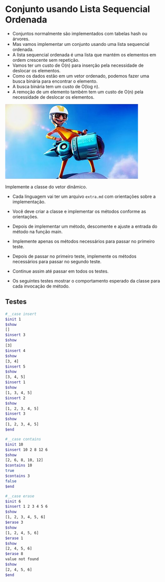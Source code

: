 # Conjunto usando Lista Sequencial Ordenada

- Conjuntos normalmente são implementados com tabelas hash ou árvores.
- Mas vamos implementar um conjunto usando uma lista sequencial ordenada.
- A lista sequencial ordenada é uma lista que mantém os elementos em ordem crescente sem repetição.
- Vamos ter um custo de O(n) para inserção pela necessidade de deslocar os elementos.
- Como os dados estão em um vetor ordenado, podemos fazer uma busca binária para encontrar o elemento.
- A busca binária tem um custo de O(log n).
- A remoção de um elemento também tem um custo de O(n) pela necessidade de deslocar os elementos.

![_](cover.jpg)

Implemente a classe do vetor dinâmico.

- Cada linguagem vai ter um arquivo `extra.md` com orientações sobre a implementação.
- Você deve criar a classe e implementar os métodos conforme as orientações.
- Depois de implementar um método, descomente e ajuste a entrada do método na função main.
- Implemente apenas os métodos necessários para passar no primeiro teste.
- Depois de passar no primeiro teste, implemente os métodos necessários para passar no segundo teste.
- Continue assim até passar em todos os testes.

- Os seguintes testes mostrar o comportamento esperado da classe para cada invocação de método.

## Testes

```bash
#__case insert
$init 1
$show
[]
$insert 3
$show
[3]
$insert 4
$show
[3, 4]
$insert 5
$show
[3, 4, 5]
$insert 1
$show
[1, 3, 4, 5]
$insert 2
$show
[1, 2, 3, 4, 5]
$insert 3
$show
[1, 2, 3, 4, 5]
$end
```

```bash
#__case contains
$init 10
$insert 10 2 8 12 6
$show
[2, 6, 8, 10, 12]
$contains 10
true
$contains 3
false
$end
```

```bash
#__case erase
$init 6
$insert 1 2 3 4 5 6
$show
[1, 2, 3, 4, 5, 6]
$erase 3
$show
[1, 2, 4, 5, 6]
$erase 1
$show
[2, 4, 5, 6]
$erase 8
value not found
$show
[2, 4, 5, 6]
$end
```
